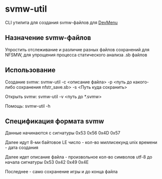 # svmw-util

CLI утилита для создания svmw-файлов для [DevMenu](https://github.com/SeanGTX/NFSMW.Rebuild)

## Назначение svmw-файлов

Упростить отслеживание и различие разных файлов сохранений для NFSMW, для упрощения процесса статического анализа .sb файлов

## Использование

Создание svmw: svmw-util -c <описание файла> -p <путь до какого-либо сохранения nfstr_save.sb> -s <Путь куда сохранить>

Открыть svmw: svmw-util -v <путь до *.svmw>

Помощь: svmw-util -h

## Спецификация формата svmw

Данные начинаются с сигнатуры 0x53 0x56 0x4D 0x57

Далее идут 8-ми байтовое LE число - кол-во миллисекунд unix времени - дата создания

Далее идет описание файла - произвольное кол-во символов utf-8 до начала сигнатуры 0x53 0x42 0x49 0x4E

Последнее - само сохранение игры и до конца файла


